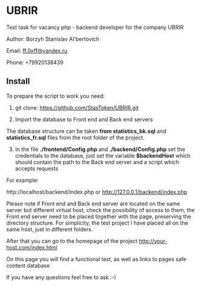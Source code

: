 # UBRIR
Test task for vacancy php - backend developer for the company UBRIR

Author: Borzyh Stanislav Al'bertovich

Email: ff.0xff@yandex.ru

Phone: +79920138439

## Install 

To prepare the script to work you need:

1) git clone: https://github.com/StasToken/UBRIR.git 

2) Import the database to Front end and Back end servers

The database structure can be taken **from statistics_bk.sql** and **statistics_fr.sql** files from the root folder of the project.

3) In the file **./frontend/Config.php** and **./backend/Config.php** set the credentials to the database, just set the variable **$backendHost** which should contain the path to the Back end server and a script which accepts requests

For example:

http://localhost/backend/index.php or http://127.0.0.1/backend/index.php

Please note if Front end and Back end server are located on the same server but different virtual host, check the possibility of access to them, the Front end server need to be placed together with the page, preserving the directory structure.
For simplicity, the test project I have placed all on the same host, just in different folders.

After that you can go to the homepage of the project http://your-host.com/index.html 

On this page you will find a functional test, as well as links to pages safe content database

If you have any questions feel free to ask :-) 
